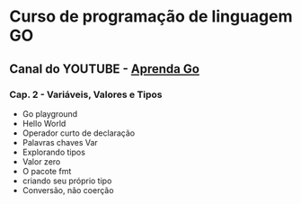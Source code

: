 # Curso de programação de linguagem GO

## Canal do YOUTUBE - [Aprenda Go](https://youtu.be/tdZ2I2RZ7JI)

### Cap. 2 - Variáveis, Valores e Tipos

- Go playground
- Hello World
- Operador curto de declaração
- Palavras chaves Var
- Explorando tipos
- Valor zero
- O pacote fmt
- criando seu próprio tipo
- Conversão, não coerção
